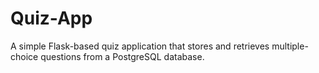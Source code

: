 # Quiz-App
A simple Flask-based quiz application that stores and retrieves multiple-choice questions from a PostgreSQL database. 
